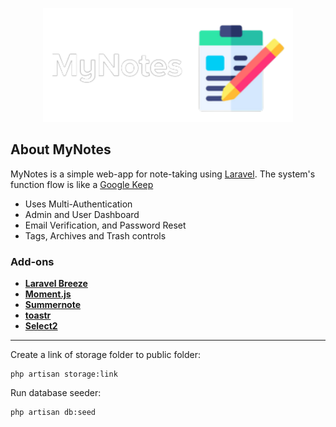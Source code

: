 <p align="center"><a href="https://laravel.com" target="_blank"><img src="https://github.com/xclvry21/MyNotes/blob/main/public/images/mynotes_logo-light.png" width="400" alt="MyNotes"></a></p>

## About MyNotes

MyNotes is a simple web-app for note-taking using [Laravel](https://laravel.com). The system's function flow is like a [Google Keep](https://www.google.com/keep/)

- Uses Multi-Authentication
- Admin and User Dashboard
- Email Verification, and Password Reset
- Tags, Archives and Trash controls


### Add-ons
- **[Laravel Breeze](https://laravel.com/docs/9.x/starter-kits#laravel-breeze)**
- **[Moment.js](https://momentjs.com)**
- **[Summernote](https://summernote.org)**
- **[toastr](https://github.com/CodeSeven/toastr)**
- **[Select2](https://select2.org)**

___

<p>Create a link of storage folder to public folder:</p>

```
php artisan storage:link
```

<p>Run database seeder:</p>

```
php artisan db:seed
```

